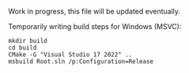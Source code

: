 Work in progress, this file will be updated eventually.

Temporarily writing build steps for Windows (MSVC):

```
mkdir build
cd build
CMake -G "Visual Studio 17 2022" ..
msbuild Root.sln /p:Configuration=Release
```
